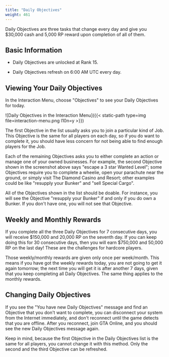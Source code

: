 ```yaml
---
title: "Daily Objectives"
weight: 461
---
```


Daily Objectives are three tasks that change every day and give you $30,000
cash and 5,000 RP reward upon completion of all of them.

## Basic Information

- Daily Objectives are unlocked at Rank 15.

- Daily Objectives refresh on 6:00 AM UTC every day.

## Viewing Your Daily Objectives

In the Interaction Menu, choose "Objectives" to see your Daily Objectives for
today.

![Daily Objectives in the Interaction
Menu]({{< static-path type=img file=interaction-menu.png l10n=y >}})

The first Objective in the list usually asks you to join a particular kind of
Job. This Objective is the same for all players on each day, so if you do want
to complete it, you should have less concern for not being able to find enough
players for the Job.

Each of the remaining Objectives asks you to either complete an action or
manage one of your owned businesses. For example, the second Objective shown in
the screenshot above says "escape a 3 star Wanted Level"; some Objectives
require you to complete a wheelie, open your parachute near the ground, or
simply visit The Diamond Casino and Resort; other examples could be like
"resupply your Bunker" and "sell Special Cargo".

All of the Objectives shown in the list should be doable. For instance, you
will see the Objective "resupply your Bunker" if and only if you do own a
Bunker. If you don't have one, you will not see that Objective.

## Weekly and Monthly Rewards

If you complete all the three Daily Objectives for 7 consecutive days, you will
receive $150,000 and 20,000 RP on the seventh day. If you can keep doing this
for 30 consecutive days, then you will earn $750,000 and 50,000 RP on the last
day! These are the challenges for hardcore players.

Those weekly/monthly rewards are given only once per week/month. This means if
you have got the weekly rewards today, you are not going to get it again
tomorrow; the next time you will get it is after another 7 days, given that you
keep completing all Daily Objectives. The same thing applies to the monthly
rewards.

## Changing Daily Objectives

If you see the "You have new Daily Objectives" message and find an Objective
that you don't want to complete, you can disconnect your system from the
Internet immediately, and don't reconnect until the game detects that you are
offline. After you reconnect, join GTA Online, and you should see the new Daily
Objectives message again.

Keep in mind, because the first Objective in the Daily Objectives list is the
same for all players, you cannot change it with this method. Only the second
and the third Objective can be refreshed.
